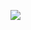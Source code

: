 


![](https://www.googleapis.com/download/storage/v1/b/kaggle-user-content/o/inbox%2F4533747%2F61b58caa4e9b00ead191242796e86e27%2Ffitting.JPG?generation=1594728310000042&alt=media)